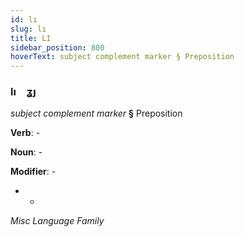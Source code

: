 ```yaml
---
id: lı
slug: lı
title: LI
sidebar_position: 800
hoverText: subject complement marker § Preposition
---
```


### lı&emsp;<span kind="abugida">ʓȷ</span>

*subject complement marker* **§** Preposition

**Verb**: -

**Noun**: -

**Modifier**: -

- -

*Misc Language Family*